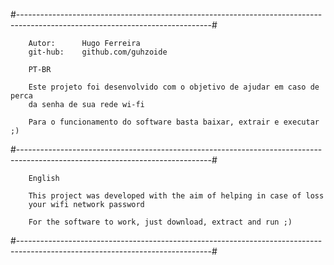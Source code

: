 #------------------------------------------------------------------------------------------------------------------------------#

		Autor:		Hugo Ferreira                                                       
		git-hub:	github.com/guhzoide                                                     

		PT-BR

		Este projeto foi desenvolvido com o objetivo de ajudar em caso de perca
		da senha de sua rede wi-fi  

		Para o funcionamento do software basta baixar, extrair e executar ;)
                                                                                                            
#------------------------------------------------------------------------------------------------------------------------------#

		English

		This project was developed with the aim of helping in case of loss
		your wifi network password

		For the software to work, just download, extract and run ;)
		
#------------------------------------------------------------------------------------------------------------------------------#
